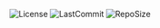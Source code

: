 ![License](https://img.shields.io/github/license/GigaGrunch/imageviewer?style=for-the-badge)
![LastCommit](https://img.shields.io/github/last-commit/GigaGrunch/imageviewer?style=for-the-badge)
![RepoSize](https://img.shields.io/github/repo-size/GigaGrunch/imageviewer?style=for-the-badge)
